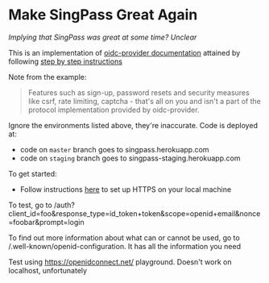# Make SingPass Great Again

_Implying that SingPass was great at some time? Unclear_

This is an implementation of [oidc-provider documentation](https://github.com/panva/node-oidc-provider#oidc-provider)
attained by following [step by step instructions](https://github.com/panva/node-oidc-provider-example)

Note from the example:

> Features such as sign-up, password resets and security measures like csrf, rate limiting, captcha - that's all on you and isn't a part of the protocol implementation provided by oidc-provider.

Ignore the environments listed above, they're inaccurate. Code is deployed at:

- code on `master` branch goes to singpass.herokuapp.com
- code on `staging` branch goes to singpass-staging.herokuapp.com

To get started:

- Follow instructions [here](https://medium.freecodecamp.org/how-to-get-https-working-on-your-local-development-environment-in-5-minutes-7af615770eec) to set up HTTPS on your local machine

To test, go to /auth?client_id=foo&response_type=id_token+token&scope=openid+email&nonce=foobar&prompt=login

To find out more information about what can or cannot be used, go to /.well-known/openid-configuration. It has all the information you need

Test using https://openidconnect.net/ playground. Doesn't work on localhost, unfortunately
